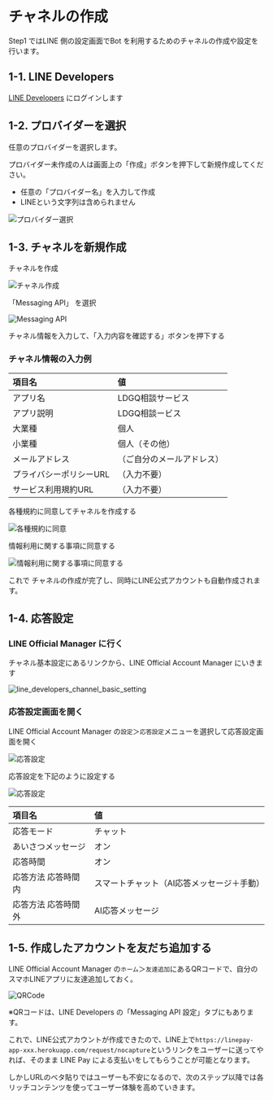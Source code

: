 
# チャネルの作成

Step1 ではLINE 側の設定画面でBot を利用するためのチャネルの作成や設定を行います。


## 1-1. LINE Developers 

[LINE Developers](https://developers.line.biz/console/) にログインします


## 1-2. プロバイダーを選択

任意のプロバイダーを選択します。

プロバイダー未作成の人は画面上の「作成」ボタンを押下して新規作成してください。

- 任意の「プロバイダー名」を入力して作成
- LINEという文字列は含められません

![プロバイダー選択](https://raw.githubusercontent.com/maztak/katacoda-scenarios/master/create-line-official-account/images/ProviderList.png)


## 1-3. チャネルを新規作成

チャネルを作成

![チャネル作成](https://raw.githubusercontent.com/maztak/katacoda-scenarios/master/create-line-official-account/images/NewChannel.png)

「Messaging API」 を選択

![Messaging API](https://raw.githubusercontent.com/maztak/katacoda-scenarios/master/create-line-official-account/images/SelectMessagingAPI.png)

チャネル情報を入力して、「入力内容を確認する」ボタンを押下する

### チャネル情報の入力例

|  項目名  |  値  |
| :-- | :-- |
|  アプリ名  |  LDGQ相談サービス  |
|  アプリ説明  |  LDGQ相談ービス  |
|  大業種  |  個人  |
|  小業種  |  個人（その他）  |
|  メールアドレス  |  （ご自分のメールアドレス）  |
|  プライバシーポリシーURL  |  （入力不要）  |
|  サービス利用規約URL  |  （入力不要）  |


各種規約に同意してチャネルを作成する

![各種規約に同意](https://raw.githubusercontent.com/maztak/katacoda-scenarios/master/create-line-official-account/images/AgreeTerms.png)

情報利用に関する事項に同意する

![情報利用に関する事項に同意する](https://raw.githubusercontent.com/maztak/katacoda-scenarios/master/create-line-official-account/images/AgreeTerms02.png)

これで チャネルの作成が完了し、同時にLINE公式アカウントも自動作成されます。

## 1-4. 応答設定

### LINE Official Manager に行く

チャネル基本設定にあるリンクから、LINE Official Account Manager にいきます

![line_developers_channel_basic_setting](https://raw.githubusercontent.com/maztak/katacoda-scenarios/master/create-line-official-account/images/line_developers_channel_basic_setting.png)


### 応答設定画面を開く

LINE Official Account Manager の`設定`＞`応答設定`メニューを選択して応答設定画面を開く

![応答設定](https://raw.githubusercontent.com/maztak/katacoda-scenarios/master/create-line-official-account/images/go_to_response_setting.png)

応答設定を下記のように設定する

![応答設定](https://raw.githubusercontent.com/maztak/katacoda-scenarios/master/create-line-official-account/images/line_official_account_manager_response_setting.png)

|  項目名  |  値  |
| :-- | :-- |
|  応答モード  |  チャット  |
|  あいさつメッセージ  |  オン  |
|  応答時間  |  オン  |
|  応答方法 応答時間内  |  スマートチャット（AI応答メッセージ＋手動）  |
|  応答方法 応答時間外  |  AI応答メッセージ  |


## 1-5. 作成したアカウントを友だち追加する

LINE Official Account Manager の`ホーム`＞`友達追加`にあるQRコードで、自分のスマホLINEアプリに友達追加しておく。

![QRCode](https://raw.githubusercontent.com/maztak/katacoda-scenarios/master/create-line-official-account/images/line_official_account_manager_add_friend.png)

※QRコードは、LINE Developers の「Messaging API 設定」タブにもあります。

これで、LINE公式アカウントが作成できたので、LINE上で`https://linepay-app-xxx.herokuapp.com/request/nocapture`というリンクをユーザーに送ってやれば、そのまま LINE Pay による支払いをしてもらうことが可能となります。

しかしURLのベタ貼りではユーザーも不安になるので、次のステップ以降では各リッチコンテンツを使ってユーザー体験を高めていきます。